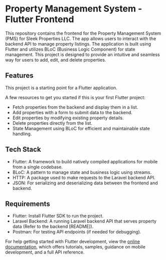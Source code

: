 # Property Management System - Flutter Frontend

This repository contains the frontend for the Property Management System (PMS) for Sleek Properties LLC. The app allows users to interact with the backend API to manage property listings. The application is built using Flutter and utilizes BLoC (Business Logic Component) for state management. This project is designed to provide an intuitive and seamless way for users to add, edit, and delete properties.

## Features

This project is a starting point for a Flutter application.

A few resources to get you started if this is your first Flutter project:

- Fetch properties from the backend and display them in a list.
- Add properties with a form to submit data to the backend.
- Edit properties by modifying existing property details.
- Delete properties directly from the list.
- State Management using BLoC for efficient and maintainable state handling.

## Tech Stack
- Flutter: A framework to build natively compiled applications for mobile from a single codebase.
- BLoC: A pattern to manage state and business logic using streams.
- HTTP: A package used to make requests to the Laravel backend API.
- JSON: For serializing and deserializing data between the frontend and backend.

## Requirements
- Flutter: Install Flutter SDK to run the project.
- Laravel Backend: A running Laravel backend API that serves property data (Refer to the backend [README]).
- Postman: For testing API endpoints (if needed for debugging).

For help getting started with Flutter development, view the
[online documentation](https://docs.flutter.dev/), which offers tutorials,
samples, guidance on mobile development, and a full API reference.
